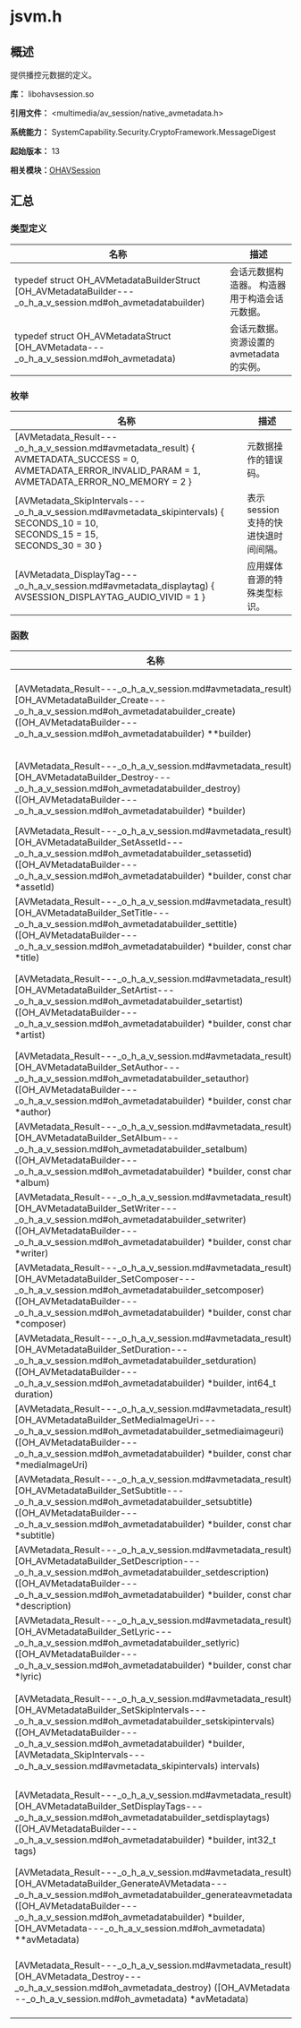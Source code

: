 # jsvm.h


## 概述

提供播控元数据的定义。

**库：** libohavsession.so

**引用文件：** &lt;multimedia/av_session/native_avmetadata.h&gt;

**系统能力：** SystemCapability.Security.CryptoFramework.MessageDigest

**起始版本：** 13

**相关模块：**[OHAVSession](_o_h_a_v_session.md)


## 汇总


### 类型定义

| 名称 | 描述 | 
| -------- | -------- |
| typedef struct OH_AVMetadataBuilderStruct [OH_AVMetadataBuilder---_o_h_a_v_session.md#oh_avmetadatabuilder) | 会话元数据构造器。 构造器用于构造会话元数据。 | 
| typedef struct OH_AVMetadataStruct [OH_AVMetadata---_o_h_a_v_session.md#oh_avmetadata) | 会话元数据。 资源设置的avmetadata的实例。 | 


### 枚举

| 名称 | 描述 | 
| -------- | -------- |
| [AVMetadata_Result---_o_h_a_v_session.md#avmetadata_result) {<br/>AVMETADATA_SUCCESS = 0,<br/>AVMETADATA_ERROR_INVALID_PARAM = 1,<br/>AVMETADATA_ERROR_NO_MEMORY = 2 } | 元数据操作的错误码。 | 
| [AVMetadata_SkipIntervals---_o_h_a_v_session.md#avmetadata_skipintervals) {<br/>SECONDS_10 = 10,<br/>SECONDS_15 = 15,<br/>SECONDS_30 = 30 } | 表示session支持的快进快退时间间隔。 | 
| [AVMetadata_DisplayTag---_o_h_a_v_session.md#avmetadata_displaytag) { AVSESSION_DISPLAYTAG_AUDIO_VIVID = 1 } | 应用媒体音源的特殊类型标识。 | 


### 函数

| 名称 | 描述 | 
| -------- | -------- |
| [AVMetadata_Result---_o_h_a_v_session.md#avmetadata_result) [OH_AVMetadataBuilder_Create---_o_h_a_v_session.md#oh_avmetadatabuilder_create) ([OH_AVMetadataBuilder---_o_h_a_v_session.md#oh_avmetadatabuilder) \*\*builder) | 创建一个元数据构造器。 | 
| [AVMetadata_Result---_o_h_a_v_session.md#avmetadata_result) [OH_AVMetadataBuilder_Destroy---_o_h_a_v_session.md#oh_avmetadatabuilder_destroy) ([OH_AVMetadataBuilder---_o_h_a_v_session.md#oh_avmetadatabuilder) \*builder) | 销毁元数据构造器。 | 
| [AVMetadata_Result---_o_h_a_v_session.md#avmetadata_result) [OH_AVMetadataBuilder_SetAssetId---_o_h_a_v_session.md#oh_avmetadatabuilder_setassetid) ([OH_AVMetadataBuilder---_o_h_a_v_session.md#oh_avmetadatabuilder) \*builder, const char \*assetId) | 设置当前媒体资源id。 | 
| [AVMetadata_Result---_o_h_a_v_session.md#avmetadata_result) [OH_AVMetadataBuilder_SetTitle---_o_h_a_v_session.md#oh_avmetadatabuilder_settitle) ([OH_AVMetadataBuilder---_o_h_a_v_session.md#oh_avmetadatabuilder) \*builder, const char \*title) | 设置资源标题。 | 
| [AVMetadata_Result---_o_h_a_v_session.md#avmetadata_result) [OH_AVMetadataBuilder_SetArtist---_o_h_a_v_session.md#oh_avmetadatabuilder_setartist) ([OH_AVMetadataBuilder---_o_h_a_v_session.md#oh_avmetadatabuilder) \*builder, const char \*artist) | 设置资源所属的艺术家。 | 
| [AVMetadata_Result---_o_h_a_v_session.md#avmetadata_result) [OH_AVMetadataBuilder_SetAuthor---_o_h_a_v_session.md#oh_avmetadatabuilder_setauthor) ([OH_AVMetadataBuilder---_o_h_a_v_session.md#oh_avmetadatabuilder) \*builder, const char \*author) | 设置资源的作者。 | 
| [AVMetadata_Result---_o_h_a_v_session.md#avmetadata_result) [OH_AVMetadataBuilder_SetAlbum---_o_h_a_v_session.md#oh_avmetadatabuilder_setalbum) ([OH_AVMetadataBuilder---_o_h_a_v_session.md#oh_avmetadatabuilder) \*builder, const char \*album) | 设置资源专辑名称。 | 
| [AVMetadata_Result---_o_h_a_v_session.md#avmetadata_result) [OH_AVMetadataBuilder_SetWriter---_o_h_a_v_session.md#oh_avmetadatabuilder_setwriter) ([OH_AVMetadataBuilder---_o_h_a_v_session.md#oh_avmetadatabuilder) \*builder, const char \*writer) | 设置资源词作者。 | 
| [AVMetadata_Result---_o_h_a_v_session.md#avmetadata_result) [OH_AVMetadataBuilder_SetComposer---_o_h_a_v_session.md#oh_avmetadatabuilder_setcomposer) ([OH_AVMetadataBuilder---_o_h_a_v_session.md#oh_avmetadatabuilder) \*builder, const char \*composer) | 设置资源作曲者。 | 
| [AVMetadata_Result---_o_h_a_v_session.md#avmetadata_result) [OH_AVMetadataBuilder_SetDuration---_o_h_a_v_session.md#oh_avmetadatabuilder_setduration) ([OH_AVMetadataBuilder---_o_h_a_v_session.md#oh_avmetadatabuilder) \*builder, int64_t duration) | 设置资源播放时长。 | 
| [AVMetadata_Result---_o_h_a_v_session.md#avmetadata_result) [OH_AVMetadataBuilder_SetMediaImageUri---_o_h_a_v_session.md#oh_avmetadatabuilder_setmediaimageuri) ([OH_AVMetadataBuilder---_o_h_a_v_session.md#oh_avmetadatabuilder) \*builder, const char \*mediaImageUri) | 设置媒体图片数据。 | 
| [AVMetadata_Result---_o_h_a_v_session.md#avmetadata_result) [OH_AVMetadataBuilder_SetSubtitle---_o_h_a_v_session.md#oh_avmetadatabuilder_setsubtitle) ([OH_AVMetadataBuilder---_o_h_a_v_session.md#oh_avmetadatabuilder) \*builder, const char \*subtitle) | 设置副标题。 | 
| [AVMetadata_Result---_o_h_a_v_session.md#avmetadata_result) [OH_AVMetadataBuilder_SetDescription---_o_h_a_v_session.md#oh_avmetadatabuilder_setdescription) ([OH_AVMetadataBuilder---_o_h_a_v_session.md#oh_avmetadatabuilder) \*builder, const char \*description) | 设置媒体描述信息。 | 
| [AVMetadata_Result---_o_h_a_v_session.md#avmetadata_result) [OH_AVMetadataBuilder_SetLyric---_o_h_a_v_session.md#oh_avmetadatabuilder_setlyric) ([OH_AVMetadataBuilder---_o_h_a_v_session.md#oh_avmetadatabuilder) \*builder, const char \*lyric) | 设置歌词。 | 
| [AVMetadata_Result---_o_h_a_v_session.md#avmetadata_result) [OH_AVMetadataBuilder_SetSkipIntervals---_o_h_a_v_session.md#oh_avmetadatabuilder_setskipintervals) ([OH_AVMetadataBuilder---_o_h_a_v_session.md#oh_avmetadatabuilder) \*builder, [AVMetadata_SkipIntervals---_o_h_a_v_session.md#avmetadata_skipintervals) intervals) | 设置资源的跳转的间隔时间。 | 
| [AVMetadata_Result---_o_h_a_v_session.md#avmetadata_result) [OH_AVMetadataBuilder_SetDisplayTags---_o_h_a_v_session.md#oh_avmetadatabuilder_setdisplaytags) ([OH_AVMetadataBuilder---_o_h_a_v_session.md#oh_avmetadatabuilder) \*builder, int32_t tags) | 设置媒体资源的金标类型。 | 
| [AVMetadata_Result---_o_h_a_v_session.md#avmetadata_result) [OH_AVMetadataBuilder_GenerateAVMetadata---_o_h_a_v_session.md#oh_avmetadatabuilder_generateavmetadata) ([OH_AVMetadataBuilder---_o_h_a_v_session.md#oh_avmetadatabuilder) \*builder, [OH_AVMetadata---_o_h_a_v_session.md#oh_avmetadata) \*\*avMetadata) | 生成媒体元数据对象。 | 
| [AVMetadata_Result---_o_h_a_v_session.md#avmetadata_result) [OH_AVMetadata_Destroy---_o_h_a_v_session.md#oh_avmetadata_destroy) ([OH_AVMetadata---_o_h_a_v_session.md#oh_avmetadata) \*avMetadata) | 释放媒体元数据对象。 | 
